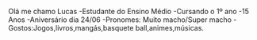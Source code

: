 Olá me chamo Lucas
-Estudante do Ensino Médio
-Cursando o 1º ano
-15 Anos
-Aniversário dia 24/06
-Pronomes: Muito macho/Super macho
-Gostos:Jogos,livros,mangás,basquete ball,animes,músicas.
